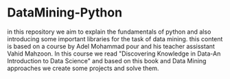 # DataMining-Python

in this repository we aim to explain the fundamentals of python and also introducing some important libraries for the task of data mining.
this content is based on a course by Adel Mohammad pour and his teacher assisstant Vahid Mahzoon. In this course we read "Discovering Knowledge in Data-An Introduction to Data Science" and based on this book and Data Mining approaches we create some projects and solve them.
